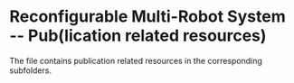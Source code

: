 Reconfigurable Multi-Robot System -- Pub(lication related resources)
=============

The file contains publication related resources in the corresponding subfolders.
